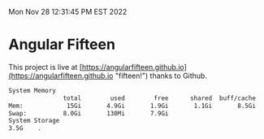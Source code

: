 Mon Nov 28 12:31:45 PM EST 2022

# Angular Fifteen


This project is live at [https://angularfifteen.github.io](https://angularfifteen.github.io "fifteen!") thanks to Github.

```bash
System Memory
               total        used        free      shared  buff/cache   available
Mem:            15Gi       4.9Gi       1.9Gi       1.1Gi       8.5Gi       8.9Gi
Swap:          8.0Gi       130Mi       7.9Gi
System Storage
3.5G	.
